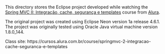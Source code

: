 <p>This directory stores the Eclipse project developed while watching the <a href="https://cursos.alura.com.br/course/springmvc-2-integracao-cache-seguranca-e-templates">Spring MVC II: Integração, cache, segurança e templates</a> course from <a href="https://www.alura.com.br/">Alura</a>.</p>
<p>The original project was created using Eclipse Neon version 1a release 4.6.1. The project was originally tested using Oracle Java virtual machine  version 1.8.0_144.</p>
<p>Class site: https://cursos.alura.com.br/course/springmvc-2-integracao-cache-seguranca-e-templates</p>
